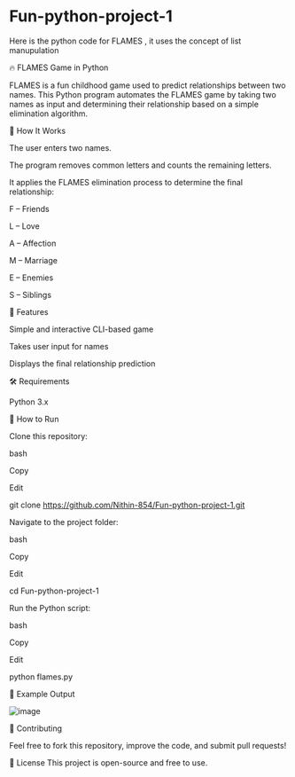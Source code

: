# Fun-python-project-1
Here is the python code for FLAMES , it uses the concept of list manupulation

🔥 FLAMES Game in Python

FLAMES is a fun childhood game used to predict relationships between two names. This Python program automates the FLAMES game by taking two names as input and determining their relationship based on a simple elimination algorithm.

📌 How It Works

The user enters two names.

The program removes common letters and counts the remaining letters.

It applies the FLAMES elimination process to determine the final relationship:

F – Friends

L – Love

A – Affection

M – Marriage

E – Enemies

S – Siblings

🚀 Features

Simple and interactive CLI-based game

Takes user input for names

Displays the final relationship prediction

🛠 Requirements

Python 3.x

📂 How to Run

Clone this repository:

bash

Copy

Edit

git clone https://github.com/Nithin-854/Fun-python-project-1.git

Navigate to the project folder:

bash

Copy

Edit

cd Fun-python-project-1

Run the Python script:

bash

Copy

Edit

python flames.py

📜 Example Output

![image](https://github.com/user-attachments/assets/747eb68a-9268-4b85-9082-4dd64bf31c3a)

🌟 Contributing

Feel free to fork this repository, improve the code, and submit pull requests!

📌 License
This project is open-source and free to use.
